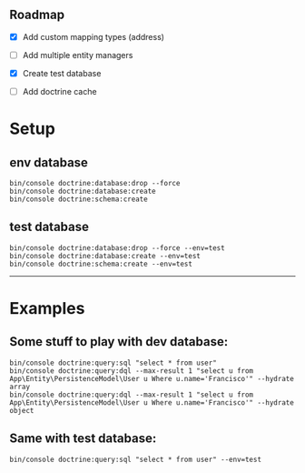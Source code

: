 ## Roadmap

- [x] Add custom mapping types (address)
- [ ] Add multiple entity managers
- [x] Create test database
- [ ] Add doctrine cache


# Setup
## env database
```
bin/console doctrine:database:drop --force
bin/console doctrine:database:create
bin/console doctrine:schema:create
```

## test database
```
bin/console doctrine:database:drop --force --env=test
bin/console doctrine:database:create --env=test
bin/console doctrine:schema:create --env=test
```

---

# Examples
## Some stuff to play with dev database:
```
bin/console doctrine:query:sql "select * from user"
bin/console doctrine:query:dql --max-result 1 "select u from App\Entity\PersistenceModel\User u Where u.name='Francisco'" --hydrate array
bin/console doctrine:query:dql --max-result 1 "select u from App\Entity\PersistenceModel\User u Where u.name='Francisco'" --hydrate object
```

## Same with test database:
```
bin/console doctrine:query:sql "select * from user" --env=test
```

